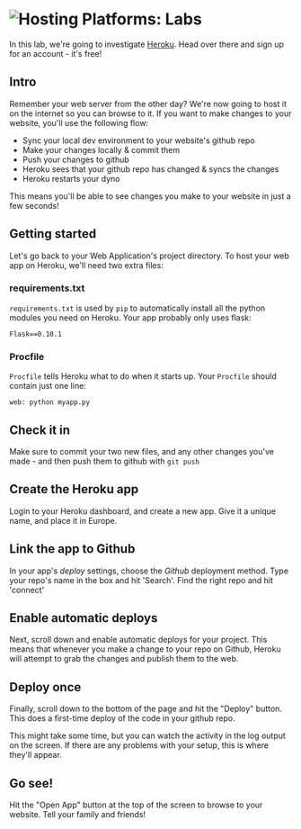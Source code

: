 # ![Hosting Platforms: Labs](../blob/master/assets/img/logo-128.png?raw=true)

In this lab, we're going to investigate [Heroku](https://www.heroku.com/). Head over there and sign up for an account - it's free!

## Intro
Remember your web server from the other day? We're now going to host it on the internet so you can browse to it. If you want to make changes to your website, you'll use the following flow:

* Sync your local dev environment to your website's github repo
* Make your changes locally & commit them
* Push your changes to github
* Heroku sees that your github repo has changed & syncs the changes
* Heroku restarts your dyno

This means you'll be able to see changes you make to your website in just a few seconds!

## Getting started
Let's go back to your Web Application's project directory. To host your web app on Heroku, we'll need two extra files:

### requirements.txt
`requirements.txt` is used by `pip` to automatically install all the python modules you need on Heroku. Your app probably only uses flask:

    Flask==0.10.1

### Procfile
`Procfile` tells Heroku what to do when it starts up. Your `Procfile` should contain just one line:

    web: python myapp.py

## Check it in
Make sure to commit your two new files, and any other changes you've made - and then push them to github with `git push`

## Create the Heroku app
Login to your Heroku dashboard, and create a new app. Give it a unique name, and place it in Europe.

## Link the app to Github
In your app's _deploy_ settings, choose the _Github_ deployment method. Type your repo's name in the box and hit 'Search'. Find the right repo and hit 'connect'

## Enable automatic deploys
Next, scroll down and enable automatic deploys for your project. This means that whenever you make a change to your repo on Github, Heroku will attempt to grab the changes and publish them to the web.

## Deploy once
Finally, scroll down to the bottom of the page and hit the "Deploy" button. This does a first-time deploy of the code in your github repo.

This might take some time, but you can watch the activity in the log output on the screen. If there are any problems with your setup, this is where they'll appear.

## Go see!
Hit the "Open App" button at the top of the screen to browse to your website. Tell your family and friends!